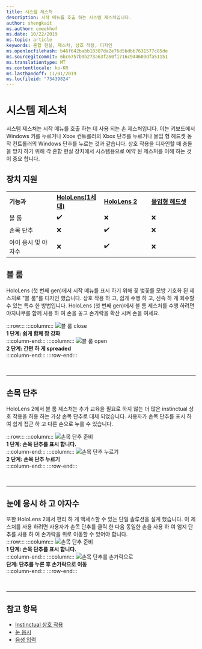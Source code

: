 ```yaml
---
title: 시스템 제스처
description: 시작 메뉴를 호출 하는 시스템 제스처입니다.
author: shengkait
ms.author: cmeekhof
ms.date: 10/22/2019
ms.topic: article
keywords: 혼합 현실, 제스처, 상호 작용, 디자인
ms.openlocfilehash: b46f642babb18387da2e76d5bdbb7631577c85de
ms.sourcegitcommit: 6bc6757b9b273a63f260f1716c944603dfa51151
ms.translationtype: MT
ms.contentlocale: ko-KR
ms.lasthandoff: 11/01/2019
ms.locfileid: "73439824"
---
```

# <a name="system-gesture"></a>시스템 제스처

시스템 제스처는 시작 메뉴를 호출 하는 데 사용 되는 손 제스처입니다. 이는 키보드에서 Windows 키를 누르거나 Xbox 컨트롤러의 Xbox 단추를 누르거나 몰입 형 헤드셋 동작 컨트롤러의 Windows 단추를 누르는 것과 같습니다. 상호 작용을 디자인할 때 충돌을 방지 하기 위해 각 혼합 현실 장치에서 시스템용으로 예약 된 제스처를 이해 하는 것이 중요 합니다.

## <a name="device-support"></a>장치 지원

<table>
    <colgroup>
    <col width="25%" />
    <col width="25%" />
    <col width="25%" />
    <col width="25%" />
    </colgroup>
    <tr>
        <td><strong>기능과</strong></td>
        <td><a href="hololens-hardware-details.md"><strong>HoloLens(1세대)</strong></a></td>
        <td><a href="https://docs.microsoft.com/hololens/hololens2-hardware"><strong>HoloLens 2</strong></td>
        <td><a href="immersive-headset-hardware-details.md"><strong>몰입형 헤드셋</strong></a></td>
    </tr>
     <tr>
        <td>블 룸</td>
        <td>✔️</td>
        <td>❌</td>
        <td>❌</td>
    </tr>
     <tr>
        <td>손목 단추</td>
        <td>❌</td>
        <td>✔️</td>
        <td>❌</td>
    </tr>
    <tr>
        <td>아이 응시 및 야자수</td>
        <td>❌</td>
        <td>✔️</td>
        <td>❌</td>
    </tr>
</table>

## <a name="bloom"></a>블 룸
HoloLens (첫 번째 gen)에서 시작 메뉴를 표시 하기 위해 꽃 벚꽃를 모방 기호화 된 제스처로 "블 룸"를 디자인 했습니다. 상호 작용 하 고, 쉽게 수행 하 고, 신속 하 게 회수할 수 있는 특수 한 방법입니다. HoloLens (첫 번째 gen)에서 블 룸 제스처를 수행 하려면 야자나무를 함께 사용 하 여 손을 놓고 손가락을 확산 시켜 손을 여세요.

:::row:::
    :::column:::
        ![블 룸 close](images/bloom-close.png)<br>
        **1 단계: 쉽게 함께 팜 강화**<br>
    :::column-end:::
    :::column:::
        ![블 룸 open](images/bloom-open.png)<br>
        **2 단계: 간편 하 게 spreaded**<br>
    :::column-end:::
:::row-end:::

<br>

---

## <a name="wrist-button"></a>손목 단추
HoloLens 2에서 블 룸 제스처는 추가 교육을 필요로 하지 않는 더 많은 instinctual 상호 작용을 허용 하는 가상 손목 단추로 대체 되었습니다. 사용자가 손목 단추를 표시 하 여 쉽게 접근 하 고 다른 손으로 누를 수 있습니다.

:::row:::
    :::column:::
        ![손목 단추 준비](images/wrist-button-ready.png)<br>
        **1 단계: 손목 단추를 표시 합니다.**<br>
    :::column-end:::
    :::column:::
        ![손목 단추 누르기](images/wrist-button-press.png)<br>
        **2 단계: 손목 단추 누르기**<br>
    :::column-end:::
:::row-end:::

<br>

---


## <a name="eye-gaze-and-palm-up-pinch"></a>눈에 응시 하 고 야자수
또한 HoloLens 2에서 편리 하 게 액세스할 수 있는 단일 솔루션을 설계 했습니다. 이 제스처를 사용 하려면 사용자가 손목 단추를 클릭 한 다음 동일한 손을 사용 하 여 엄지 단추를 사용 하 여 손가락을 위로 이동할 수 있어야 합니다.<br>
:::row:::
    :::column:::
        ![손목 단추 준비](images/wrist-button-ready.png)<br>
        **1 단계: 손목 단추를 표시 합니다.**<br>
    :::column-end:::
    :::column:::
        ![손목 단추를 손가락으로](images/wrist-button-pinch.png)<br>
        **단계: 단추를 누른 후 손가락으로 이동**<br>
    :::column-end:::
:::row-end:::

<br>

---

## <a name="see-also"></a>참고 항목

* [Instinctual 상호 작용](interaction-fundamentals.md)
* [눈 응시](eye-tracking.md)
* [음성 입력 ](voice-input.md)
